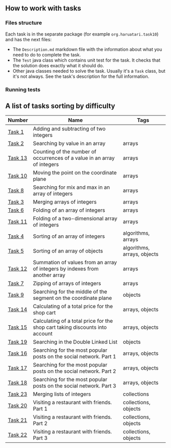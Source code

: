 ## How to work with tasks

### Files structure

Each task is in the separate package (for example `org.haruatari.task10`) and has the next files:

- The `Description.md` markdown file with the information about what you need to do to complete the task.
- The `Test` java class which contains unit test for the task. It checks that the solution does exactly what it
  should do.
- Other java classes needed to solve the task. Usually it's a `Task` class, but it's not always. See the task's
  description for the full information.

### Running tests

## A list of tasks sorting by difficulty

| Number                              | Name                                                                         | Tags                        |
|-------------------------------------|------------------------------------------------------------------------------|-----------------------------|
| [Task 1](src/com/haruatari/task1)   | Adding and subtracting of two integers                                       |                             |
| [Task 2](src/com/haruatari/task2)   | Searching by value in an array                                               | arrays                      |
| [Task 13](src/com/haruatari/task13) | Counting of the number of occurrences of a value in an array of integers     | arrays                      |
| [Task 10](src/com/haruatari/task10) | Moving the point on the coordinate plane                                     | arrays                      |
| [Task 8](src/com/haruatari/task8)   | Searching for mix and max in an array of integers                            | arrays                      |
| [Task 3](src/com/haruatari/task3)   | Merging arrays of integers                                                   | arrays                      |
| [Task 6](src/com/haruatari/task6)   | Folding of an array of integers                                              | arrays                      |
| [Task 11](src/com/haruatari/task11) | Folding of a two-dimensional array of integers                               | arrays                      |
| [Task 4](src/com/haruatari/task4)   | Sorting of an array of integers                                              | algorithms, arrays          |
| [Task 5](src/com/haruatari/task5)   | Sorting of an array of objects                                               | algorithms, arrays, objects |
| [Task 12](src/com/haruatari/task12) | Summation of values from an array of integers by indexes from another array  | arrays                      |
| [Task 7](src/com/haruatari/task7)   | Zipping of arrays of integers                                                | arrays                      |
| [Task 9](src/com/haruatari/task9)   | Searching for the middle of the segment on the coordinate plane              | objects                     |
| [Task 14](src/com/haruatari/task14) | Calculating of a total price for the shop cart                               | arrays, objects             |
| [Task 15](src/com/haruatari/task15) | Calculating of a total price for the shop cart taking discounts into account | arrays, objects             |
| [Task 19](src/com/haruatari/task19) | Searching in the Double Linked List                                          | objects                     |
| [Task 16](src/com/haruatari/task16) | Searching for the most popular posts on the social network. Part 1           | arrays, objects             |
| [Task 17](src/com/haruatari/task17) | Searching for the most popular posts on the social network. Part 2           | arrays, objects             |
| [Task 18](src/com/haruatari/task18) | Searching for the most popular posts on the social network. Part 3           | arrays, objects             |
| [Task 23](src/com/haruatari/task23) | Merging lists of integers                                                    | collections                 |
| [Task 20](src/com/haruatari/task20) | Visiting a restaurant with friends. Part 1                                   | collections, objects        |
| [Task 21](src/com/haruatari/task21) | Visiting a restaurant with friends. Part 2                                   | collections, objects        |
| [Task 22](src/com/haruatari/task22) | Visiting a restaurant with friends. Part 3                                   | collections, objects        |
